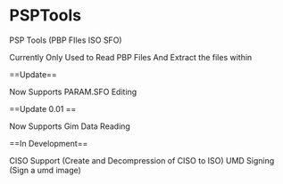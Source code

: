 # PSPTools
PSP Tools (PBP FIles ISO SFO)


Currently Only Used to Read PBP Files
And Extract the files within

==Update==

Now Supports PARAM.SFO Editing

==Update 0.01 ==

Now Supports Gim Data Reading 


==In Development==

CISO Support (Create and Decompression of CISO to ISO)
UMD Signing (Sign a umd image)
